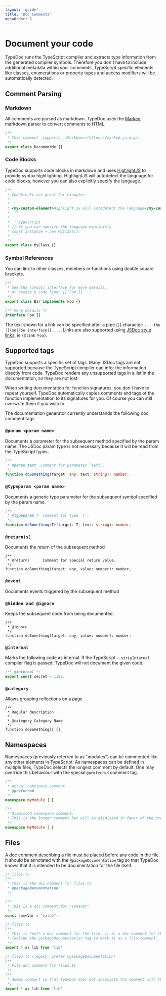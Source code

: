 ```yaml
---
layout: 'guide'
title: 'Doc Comments'
menuOrder: 3
---
```


# Document your code

TypeDoc runs the TypeScript compiler and extracts type information from the generated compiler symbols.
Therefore you don't have to include additional metadata within your comments, TypeScript specific elements
like classes, enumerations or property types and access modifiers will be automatically detected.

## Comment Parsing

### Markdown

All comments are parsed as markdown. TypeDoc uses the [Marked](<https://github.com/chjj/marked>) markdown parser
to convert comments to HTML.

```typescript
/**
 * This comment _supports_ [Markdown](https://marked.js.org/)
 */
export class DocumentMe {}
```

### Code Blocks

TypeDoc supports code blocks in markdown and uses [HighlightJS](<https://github.com/isagalaev/highlight.js>)
to provide syntax hightlighting. HighlightJS will autodetect the language for code blocks, however
you can also explicitly specify the language.

```typescript
/**
 * Codeblocks are great for examples
 *
 * ```
 * <my-custom-element>Highlight JS will autodetect the language</my-custom-element>
 * ```
 *
 * ```typescript
 * // Or you can specify the language explicitly
 * const instance = new MyClass();
 * ```
 */
export class MyClass {}
```

### Symbol References

You can link to other classes, members or functions using double square brackets.

```typescript
/**
 * See the [[Foo]] interface for more details.
 * Or create a code link: [[`Foo`]]
 */
export class Bar implements Foo {}

/** More details */
interface Foo {}
```

The text shown for a link can be specified after a pipe (`|`) character: `... the [[Foo|Foo interface]] ...`.
Links are also supported using [JSDoc style links](https://jsdoc.app/tags-inline-link.html), ie `{@link Foo}`.

## Supported tags

TypeDoc supports a specific set of tags. Many JSDoc tags are not supported because the TypeScript
compiler can infer the information directly from code. TypeDoc renders any unsupported tags in a
list in the documentation, so they are not lost.

When writing documentation for function signatures, you don't have to repeat yourself. TypeDoc automatically
copies comments and tags of the function implementation to its signatures for you. Of course you can still
overwrite them if you wish to.

The documentation generator currently understands the following doc comment tags:

### ```@param <param name>```
Documents a parameter for the subsequent method specified by the param name. The JSDoc param type
is not necessary because it will be read from the TypeScript types.

```typescript
/**
 * @param text  Comment for parameter ´text´.
 */
function doSomething(target: any, text: string): number;
```

### ```@typeparam <param name>```
Documents a generic type parameter for the subsequent symbol specified by the param name.

```typescript
/**
 * @typeparam T  Comment for type `T`.
 */
function doSomething<T>(target: T, text: string): number;
```

### ```@return(s)```
Documents the return of the subsequent method

```
/**
 * @returns      Comment for special return value.
 */
function doSomething(target: any, value: number): number;
```

### ```@event```
Documents events triggered by the subsequent method

### ```@hidden and @ignore```
Keeps the subsequent code from being documented.

```
/**
 * @ignore
 */
function doSomething(target: any, value: number): number;
```

### ```@internal```
Marks the following code as internal.
If the TypeScript `--stripInternal` compiler flag is passed, TypeDoc will not document the given code.

```typescript
/** @internal */
export const secret = 1122;
```

### ```@category```
Allows grouping reflections on a page

```
/**
 * Regular description
 *
 * @category Category Name
 */
function doSomething() {}
```

## Namespaces

Namespaces (previously referred to as "modules") can be commented like any other elements in TypeScript. As namespaces can be defined in multiple
files, TypeDoc selects the longest comment by default. One may override this behaviour with the special
`@preferred` comment tag.

```typescript
/**
 * Actual namespace comment.
 * @preferred
 */
namespace MyModule { }
```

```typescript
/**
 * Dismissed namespace comment.
 * This is the longer comment but will be dismissed in favor of the preferred comment.
 */
namespace MyModule { }
```


## Files

A doc comment describing a file must be placed before any code in the file.
It should be annotated with the `@packageDocumentation` tag so that TypeDoc knows that it is intended to be documentation for the file itself.

```typescript
// file1.ts
/**
 * This is the doc comment for file1.ts
 * @packageDocumentation
 */

/**
 * This is a doc comment for "someVar".
 */
const someVar = "value";

// file2.ts
/**
 * This is *not* a doc comment for the file, it is a doc comment for the import.
 * Include the packageDocumentation tag to mark it as a file comment.
 */
import * as lib from 'lib'

// file3.ts (legacy, prefer @packageDocumentation)
/**
 * File doc comment for file3.ts
 */
/**
 * dummy comment so that TypeDoc does not associate the comment with the import
 */
import * as lib from 'lib'
```
